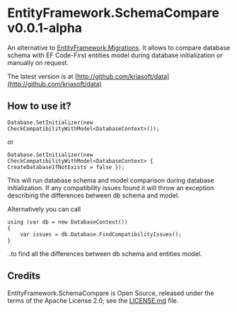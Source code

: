 ﻿EntityFramework.SchemaCompare v0.0.1-alpha
==========================================

An alternative to [EntityFramework.Migrations](https://nuget.org/packages/EntityFramework.Migrations). It allows to compare database schema with EF Code-First entities model during database initialization or manually on request.

The latest version is at [http://github.com/kriasoft/data](http://github.com/kriasoft/data)

How to use it?
--------------

    Database.SetInitializer(new CheckCompatibilityWithModel<DatabaseContext>());

or

    Database.SetInitializer(new CheckCompatibilityWithModel<DatabaseContext> { CreateDatabaseIfNotExists = false });

This will run database schema and model comparison during database initialization. If any compatibility issues found it will throw an exception describing the differences between db schema and model.

Alternatively you can call

    using (var db = new DatabaseContext())
    {
        var issues = db.Database.FindCompatibilityIssues();
    }

..to find all the differences between db schema and entities model.

Credits
-------

EntityFramework.SchemaCompare is Open Source, released under the terms of the Apache License 2.0; see the [LICENSE.md](https://github.com/kriasoft/data/blob/master/LICENSE.md) file.